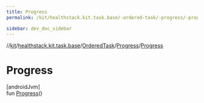 ```yaml
---
title: Progress
permalink: /kit/healthstack.kit.task.base/-ordered-task/-progress/-progress.html

sidebar: dev_doc_sidebar
---
```

//[kit](../../../../index.html)/[healthstack.kit.task.base](../../index.html)/[OrderedTask](../index.html)/[Progress](index.html)/[Progress](-progress.html)



# Progress



[androidJvm]\
fun [Progress](-progress.html)()




